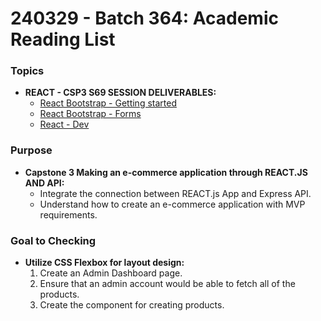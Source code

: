 # 240329 - Batch 364:  Academic Reading List 


### **Topics**

- **REACT - CSP3 S69 SESSION DELIVERABLES:**
  - [React Bootstrap - Getting started](https://react-bootstrap.netlify.app/docs/getting-started/introduction)
  - [React Bootstrap - Forms](https://react-bootstrap.netlify.app/docs/forms/overview)
  - [React - Dev](https://react.dev/blog/2023/03/16/introducing-react-dev)


### **Purpose**

- **Capstone 3 Making an e-commerce application through REACT.JS AND API:**
  - Integrate the connection between REACT.js App and Express API.
  - Understand how to create an e-commerce application with MVP requirements.
  



### **Goal to Checking**

- **Utilize CSS Flexbox for layout design:**
  1. Create an Admin Dashboard page.
  2. Ensure that an admin account would be able to fetch all of the products.
  3. Create the component for creating products.
